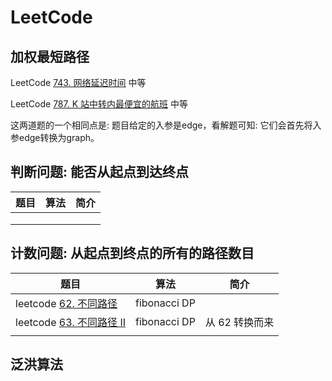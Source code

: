 # LeetCode 



## 加权最短路径

LeetCode [743. 网络延迟时间](https://leetcode-cn.com/problems/network-delay-time/) 中等

LeetCode [787. K 站中转内最便宜的航班](https://leetcode-cn.com/problems/cheapest-flights-within-k-stops/) 中等



这两道题的一个相同点是: 题目给定的入参是edge，看解题可知: 它们会首先将入参edge转换为graph。



## 判断问题: 能否从起点到达终点

| 题目 | 算法 | 简介 |
| ---- | ---- | ---- |
|      |      |      |
|      |      |      |
|      |      |      |



## 计数问题: 从起点到终点的所有的路径数目



| 题目                                                         | 算法         | 简介           |
| ------------------------------------------------------------ | ------------ | -------------- |
| leetcode [62. 不同路径](https://leetcode-cn.com/problems/unique-paths/) | fibonacci DP |                |
| leetcode [63. 不同路径 II](https://leetcode-cn.com/problems/unique-paths-ii/) | fibonacci DP | 从 62 转换而来 |
|                                                              |              |                |



## 泛洪算法



